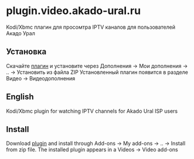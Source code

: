# plugin.video.akado-ural.ru

Kodi/Xbmc плагин для просомтра IPTV каналов для пользователей Акадо Урал

## Установка

Скачайте [плагин](https://github.com/megahertz/plugin.video.akado-ural.ru/archive/1.1.0.zip)
и установите через Дополнения → Мои дополнения → .. → Установить из файла ZIP
Установленный плагин появится в разделе Видео → Видеодополнения

## English

Kodi/Xbmc plugin for watching IPTV channels for Akado Ural ISP users

## Install

Download [plugin](https://github.com/megahertz/plugin.video.akado-ural.ru/archive/1.1.0.zip)
and install through Add-ons → My add-ons → .. → Install from zip file.
The installed plugin appears in a Videos → Video add-ons

